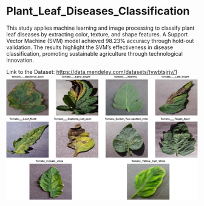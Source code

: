 # Plant_Leaf_Diseases_Classification


This study applies machine learning and image processing to classify plant leaf diseases by extracting color, texture, and shape features. A Support Vector Machine (SVM) model achieved 98.23% accuracy through hold-out validation. The results highlight the SVM’s effectiveness in disease classification, promoting sustainable agriculture through technological innovation.

Link to the Dataset: https://data.mendeley.com/datasets/tywbtsjrjv/1
![Description](image.png)

